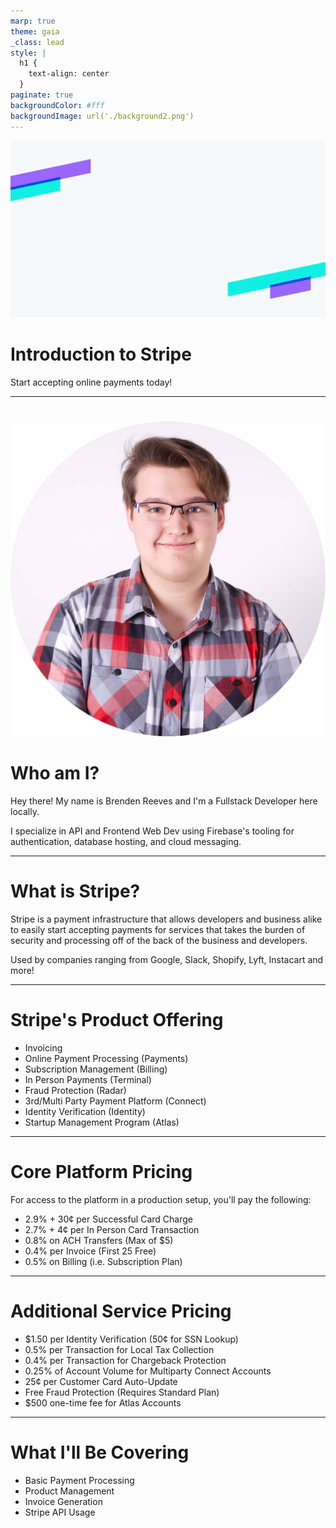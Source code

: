 ```yaml
---
marp: true
theme: gaia
_class: lead
style: |
  h1 {
    text-align: center
  }
paginate: true
backgroundColor: #fff
backgroundImage: url('./background2.png')
---
```


![bg](./background.png)

# Introduction to Stripe

Start accepting online payments today!

---

#

![bg left:30% 70%](./headshot.png)

# Who am I?

Hey there! My name is Brenden Reeves and I'm a Fullstack Developer here locally.

I specialize in API and Frontend Web Dev using Firebase's tooling for authentication, database hosting, and cloud messaging.


---

#

# What is Stripe?

Stripe is a payment infrastructure that allows developers and business alike to easily start accepting payments for services that takes the burden of security and processing off of the back of the business and developers.

Used by companies ranging from Google, Slack, Shopify, Lyft, Instacart and more!

---
#

# Stripe's Product Offering

- Invoicing
- Online Payment Processing (Payments)
- Subscription Management (Billing)
- In Person Payments (Terminal)
- Fraud Protection (Radar)
- 3rd/Multi Party Payment Platform (Connect)
- Identity Verification (Identity)
- Startup Management Program (Atlas)
<!-- Atlas: Allows you to form a LLC or C Corporation with ease -->

---
#

# Core Platform Pricing

For access to the platform in a production setup, you'll pay the following:

- 2.9% + 30¢ per Successful Card Charge
- 2.7% + 4¢ per In Person Card Transaction
- 0.8% on ACH Transfers (Max of $5)
- 0.4% per Invoice (First 25 Free)
- 0.5% on Billing (i.e. Subscription Plan)

---
#

# Additional Service Pricing

- $1.50 per Identity Verification (50¢ for SSN Lookup)
- 0.5% per Transaction for Local Tax Collection
- 0.4% per Transaction for Chargeback Protection
- 0.25% of Account Volume for Multiparty Connect Accounts
- 25¢ per Customer Card Auto-Update
- Free Fraud Protection (Requires Standard Plan)
- $500 one-time fee for Atlas Accounts

<!--
Chargeback Protection: Stripe will cover both the disputed amount and any dispute fees—no evidence submission required.

Connect Accounts: Multiparty accounts are Express/Custom accounts that allow you to build a custom mutli-party platform solutions

Card Auto Update: Allows stripe to automatically update the billing card data for your customers should their bank issue a new card and the provider is participating -->

---

#

# What I'll Be Covering

- Basic Payment Processing
- Product Management
- Invoice Generation
- Stripe API Usage